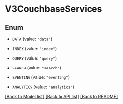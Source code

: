 # V3CouchbaseServices

## Enum


* `DATA` (value: `"data"`)

* `INDEX` (value: `"index"`)

* `QUERY` (value: `"query"`)

* `SEARCH` (value: `"search"`)

* `EVENTING` (value: `"eventing"`)

* `ANALYTICS` (value: `"analytics"`)


[[Back to Model list]](../README.md#documentation-for-models) [[Back to API list]](../README.md#documentation-for-api-endpoints) [[Back to README]](../README.md)


